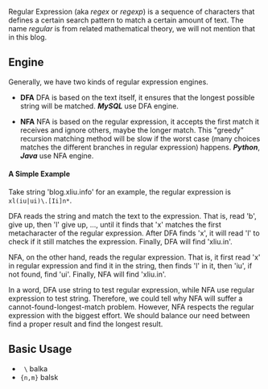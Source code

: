 Regular Expression (aka *regex* or *regexp*) is a sequence of characters that defines a certain search pattern to match a certain amount of text. The name *regular* is from related mathematical theory, we will not mention that in this blog.

## Engine
Generally, we have two kinds of regular expression engines.

- **DFA** DFA is based on the text itself, it ensures that the longest possible string will be matched. ***MySQL*** use DFA engine.

- **NFA** NFA is based on the regular expression, it accepts the first match it receives and ignore others, maybe the longer match. This "greedy" recursion matching method will be slow if the worst case (many choices matches the different branches in regular expression) happens. ***Python***, ***Java*** use NFA engine.

#### A Simple Example
Take string 'blog.xliu.info' for an example, the regular expression is ```xl(iu|ui)\.[Ii]n*```. 

DFA reads the string and match the text to the expression. That is, read 'b', give up, then 'l' give up, ..., until it finds that 'x' matches the first metacharacter of the regular expression. After DFA finds 'x', it will read 'l' to check if it still matches the expression. Finally, DFA will find 'xliu.in'.

NFA, on the other hand, reads the regular expression. That is, it first read 'x' in regular expression and find it in the string, then finds 'l' in it, then 'iu', if not found, find 'ui'. Finally, NFA will find 'xliu.in'.

In a word, DFA use string to test regular expression, while NFA use regular expression to test string. Therefore, we could tell why NFA will suffer a cannot-found-longest-match problem. However, NFA respects the regular expression with the biggest effort. We should balance our need between find a proper result and find the longest result.


## Basic Usage
- ``` \```	balka
- ```{n,m}```	balsk